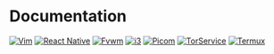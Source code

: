 # Documentation
[![Vim](https://img.shields.io/badge/Vim-Dots-green)](Vim-Dots)
[![React Native](https://img.shields.io/badge/ReactNative-QuickStart-red)](ReactNative-QuickStart)
[![Fvwm](https://img.shields.io/badge/Fvwm-Dots-blue)](Fvwm-Dots)
[![i3](https://img.shields.io/badge/i3-Dots-lightblue)](i3-Dots)
[![Picom](https://img.shields.io/badge/Picom-Dots-orange)](Picom-Dots)
[![TorService](https://img.shields.io/badge/TorService-Doc-purple)](Tor-Doc)
[![Termux](https://img.shields.io/badge/Termux-Doc-grey)](Termux-Doc)

